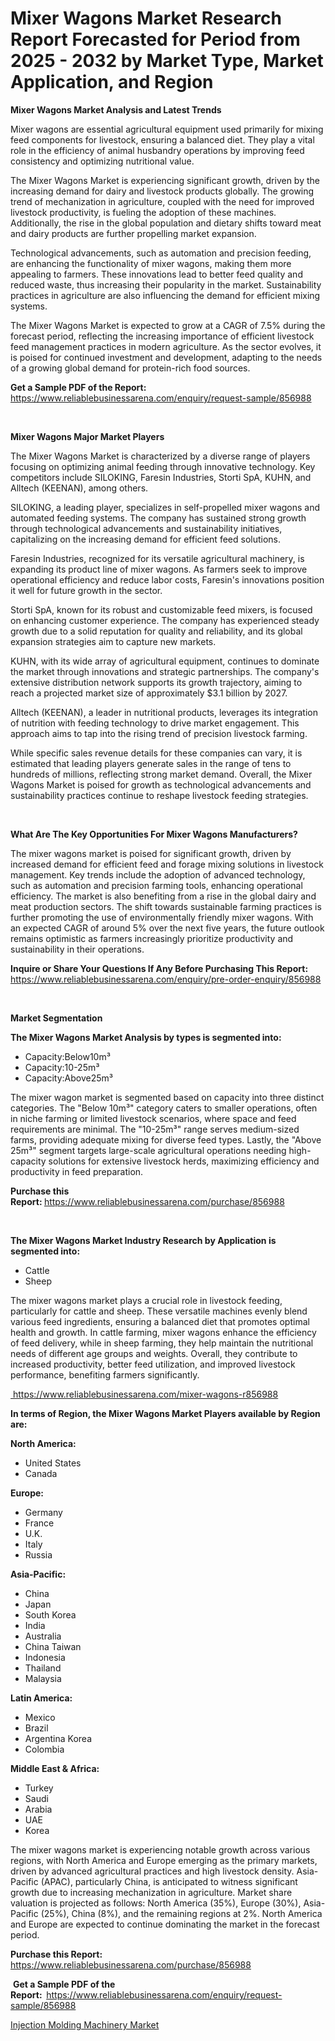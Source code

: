 <p><h1>Mixer Wagons Market Research Report Forecasted for Period from 2025 -  2032 by Market Type, Market Application, and Region</h1></p><p><strong>Mixer Wagons Market Analysis and Latest Trends</strong></p>
<p><p>Mixer wagons are essential agricultural equipment used primarily for mixing feed components for livestock, ensuring a balanced diet. They play a vital role in the efficiency of animal husbandry operations by improving feed consistency and optimizing nutritional value.</p><p>The Mixer Wagons Market is experiencing significant growth, driven by the increasing demand for dairy and livestock products globally. The growing trend of mechanization in agriculture, coupled with the need for improved livestock productivity, is fueling the adoption of these machines. Additionally, the rise in the global population and dietary shifts toward meat and dairy products are further propelling market expansion.</p><p>Technological advancements, such as automation and precision feeding, are enhancing the functionality of mixer wagons, making them more appealing to farmers. These innovations lead to better feed quality and reduced waste, thus increasing their popularity in the market. Sustainability practices in agriculture are also influencing the demand for efficient mixing systems.</p><p>The Mixer Wagons Market is expected to grow at a CAGR of 7.5% during the forecast period, reflecting the increasing importance of efficient livestock feed management practices in modern agriculture. As the sector evolves, it is poised for continued investment and development, adapting to the needs of a growing global demand for protein-rich food sources.</p></p>
<p><strong>Get a Sample PDF of the Report:&nbsp;</strong> <a href="https://www.reliablebusinessarena.com/enquiry/request-sample/856988?utm_campaign=2337&utm_medium=2&utm_source=Github&utm_content=ia&utm_term=16022025&utm_id=mixer-wagons">https://www.reliablebusinessarena.com/enquiry/request-sample/856988</a></p>
<p>&nbsp;</p>
<p><strong>Mixer Wagons Major Market Players</strong></p>
<p><p>The Mixer Wagons Market is characterized by a diverse range of players focusing on optimizing animal feeding through innovative technology. Key competitors include SILOKING, Faresin Industries, Storti SpA, KUHN, and Alltech (KEENAN), among others. </p><p>SILOKING, a leading player, specializes in self-propelled mixer wagons and automated feeding systems. The company has sustained strong growth through technological advancements and sustainability initiatives, capitalizing on the increasing demand for efficient feed solutions.</p><p>Faresin Industries, recognized for its versatile agricultural machinery, is expanding its product line of mixer wagons. As farmers seek to improve operational efficiency and reduce labor costs, Faresin's innovations position it well for future growth in the sector.</p><p>Storti SpA, known for its robust and customizable feed mixers, is focused on enhancing customer experience. The company has experienced steady growth due to a solid reputation for quality and reliability, and its global expansion strategies aim to capture new markets.</p><p>KUHN, with its wide array of agricultural equipment, continues to dominate the market through innovations and strategic partnerships. The company's extensive distribution network supports its growth trajectory, aiming to reach a projected market size of approximately $3.1 billion by 2027.</p><p>Alltech (KEENAN), a leader in nutritional products, leverages its integration of nutrition with feeding technology to drive market engagement. This approach aims to tap into the rising trend of precision livestock farming.</p><p>While specific sales revenue details for these companies can vary, it is estimated that leading players generate sales in the range of tens to hundreds of millions, reflecting strong market demand. Overall, the Mixer Wagons Market is poised for growth as technological advancements and sustainability practices continue to reshape livestock feeding strategies.</p></p>
<p>&nbsp;</p>
<p><strong>What Are The Key Opportunities For Mixer Wagons Manufacturers?</strong></p>
<p><p>The mixer wagons market is poised for significant growth, driven by increased demand for efficient feed and forage mixing solutions in livestock management. Key trends include the adoption of advanced technology, such as automation and precision farming tools, enhancing operational efficiency. The market is also benefiting from a rise in the global dairy and meat production sectors. The shift towards sustainable farming practices is further promoting the use of environmentally friendly mixer wagons. With an expected CAGR of around 5% over the next five years, the future outlook remains optimistic as farmers increasingly prioritize productivity and sustainability in their operations.</p></p>
<p><strong>Inquire or Share Your Questions If Any Before Purchasing This Report:</strong> <a href="https://www.reliablebusinessarena.com/enquiry/pre-order-enquiry/856988?utm_campaign=2337&utm_medium=2&utm_source=Github&utm_content=ia&utm_term=16022025&utm_id=mixer-wagons">https://www.reliablebusinessarena.com/enquiry/pre-order-enquiry/856988</a></p>
<p>&nbsp;</p>
<p><strong>Market Segmentation</strong></p>
<p><strong>The Mixer Wagons Market Analysis by types is segmented into:</strong></p>
<p><ul><li>Capacity:Below10m³</li><li>Capacity:10-25m³</li><li>Capacity:Above25m³</li></ul></p>
<p><p>The mixer wagon market is segmented based on capacity into three distinct categories. The "Below 10m³" category caters to smaller operations, often in niche farming or limited livestock scenarios, where space and feed requirements are minimal. The "10-25m³" range serves medium-sized farms, providing adequate mixing for diverse feed types. Lastly, the "Above 25m³" segment targets large-scale agricultural operations needing high-capacity solutions for extensive livestock herds, maximizing efficiency and productivity in feed preparation.</p></p>
<p><strong>Purchase this Report:&nbsp;</strong><a href="https://www.reliablebusinessarena.com/purchase/856988?utm_campaign=2337&utm_medium=2&utm_source=Github&utm_content=ia&utm_term=16022025&utm_id=mixer-wagons">https://www.reliablebusinessarena.com/purchase/856988</a></p>
<p>&nbsp;</p>
<p><strong>The Mixer Wagons Market Industry Research by Application is segmented into:</strong></p>
<p><ul><li>Cattle</li><li>Sheep</li></ul></p>
<p><p>The mixer wagons market plays a crucial role in livestock feeding, particularly for cattle and sheep. These versatile machines evenly blend various feed ingredients, ensuring a balanced diet that promotes optimal health and growth. In cattle farming, mixer wagons enhance the efficiency of feed delivery, while in sheep farming, they help maintain the nutritional needs of different age groups and weights. Overall, they contribute to increased productivity, better feed utilization, and improved livestock performance, benefiting farmers significantly.</p></p>
<p><a href="https://www.reliablebusinessarena.com/mixer-wagons-r856988?utm_campaign=2337&utm_medium=2&utm_source=Github&utm_content=ia&utm_term=16022025&utm_id=mixer-wagons">&nbsp;https://www.reliablebusinessarena.com/mixer-wagons-r856988</a></p>
<p><strong>In terms of Region, the Mixer Wagons Market Players available by Region are:</strong></p>
<p>
    <p> <strong> North America: </strong>
        <ul>
            <li>United States</li>
            <li>Canada</li>
        </ul>
        </p> 
    <p> <strong> Europe: </strong>
        <ul>
            <li>Germany</li>
            <li>France</li>
            <li>U.K.</li>
            <li>Italy</li>
            <li>Russia</li>
        </ul>
        </p> 
    <p> <strong> Asia-Pacific: </strong>
        <ul>
            <li>China</li>
            <li>Japan</li>
            <li>South Korea</li>
            <li>India</li>
            <li>Australia</li>
            <li>China Taiwan</li>
            <li>Indonesia</li>
            <li>Thailand</li>
            <li>Malaysia</li>
        </ul>
        </p> 
    <p> <strong> Latin America: </strong>
        <ul>
            <li>Mexico</li>
            <li>Brazil</li>
            <li>Argentina Korea</li>
            <li>Colombia</li>
        </ul>
        </p> 
    <p> <strong> Middle East & Africa: </strong>
        <ul>
            <li>Turkey</li>
            <li>Saudi</li>
            <li>Arabia</li>
            <li>UAE</li>
            <li>Korea</li>
        </ul>
    </p>
    </p>
<p><p>The mixer wagons market is experiencing notable growth across various regions, with North America and Europe emerging as the primary markets, driven by advanced agricultural practices and high livestock density. Asia-Pacific (APAC), particularly China, is anticipated to witness significant growth due to increasing mechanization in agriculture. Market share valuation is projected as follows: North America (35%), Europe (30%), Asia-Pacific (25%), China (8%), and the remaining regions at 2%. North America and Europe are expected to continue dominating the market in the forecast period.</p></p>
<p><strong>Purchase this Report: </strong><a href="https://www.reliablebusinessarena.com/purchase/856988?utm_campaign=2337&utm_medium=2&utm_source=Github&utm_content=ia&utm_term=16022025&utm_id=mixer-wagons">https://www.reliablebusinessarena.com/purchase/856988</a></p>
<p>&nbsp;<strong>Get a Sample PDF of the Report:&nbsp;&nbsp;</strong><a href="https://www.reliablebusinessarena.com/enquiry/request-sample/856988?utm_campaign=2337&utm_medium=2&utm_source=Github&utm_content=ia&utm_term=16022025&utm_id=mixer-wagons">https://www.reliablebusinessarena.com/enquiry/request-sample/856988</a></p>
<p><strong></strong></p>
<p><p><a href="https://github.com/lehumiston1971679/Market-Research-Report-List-1/blob/main/injection-molding-machinery-market.md?utm_campaign=2337&utm_medium=2&utm_source=Github&utm_content=ia&utm_term=16022025&utm_id=mixer-wagons">Injection Molding Machinery Market</a></p></p>